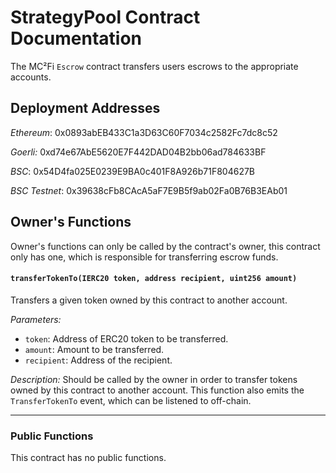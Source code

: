 # StrategyPool Contract Documentation

The MC²Fi `Escrow` contract transfers users escrows to the appropriate accounts.

## Deployment Addresses

_Ethereum_:
0x0893abEB433C1a3D63C60F7034c2582Fc7dc8c52

_Goerli:_
0xd74e67AbE5620E7F442DAD04B2bb06ad784633BF

_BSC_:
0x54D4fa025E0239E9BA0c401F8A926b71F804627B

_BSC Testnet_:
0x39638cFb8CAcA5aF7E9B5f9ab02Fa0B76B3EAb01

## Owner's Functions
Owner's functions can only be called by the contract's owner, this contract only has one, which is responsible for transferring escrow funds.

#### `transferTokenTo(IERC20 token, address recipient, uint256 amount)`

Transfers a given token owned by this contract to another account.

_Parameters:_
- `token`: Address of ERC20 token to be transferred.
- `amount`: Amount to be transferred.
- `recipient`: Address of the recipient.

_Description:_
Should be called by the owner in order to transfer tokens owned by this contract to another account. This function also emits the `TransferTokenTo` event, which can be listened to off-chain.

---

### Public Functions
This contract has no public functions.
